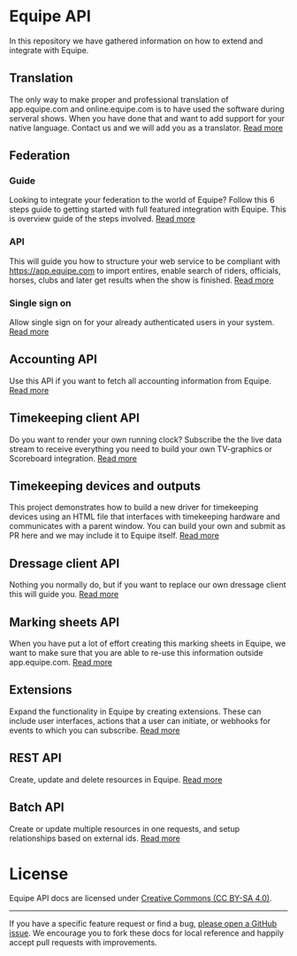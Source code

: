 # Equipe API

In this repository we have gathered information on how to extend and integrate with Equipe.

## Translation

The only way to make proper and professional translation of app.equipe.com and online.equipe.com is to have used the software during serveral shows. When you have done that and want to add support for your native language. Contact us and we will add you as a translator. [Read more](http://api-docs.equipe.com/#moretranslation)

## Federation

### Guide

Looking to integrate your federation to the world of Equipe? Follow this 6 steps guide to getting started with full featured integration with Equipe. This is overview guide of the steps involved. [Read more](http://api-docs.equipe.com/#federation_apiguide)

### API

This will guide you how to structure your web service to be compliant with https://app.equipe.com to import entires, enable search of riders, officials, horses, clubs and later get results when the show is finished. [Read more](http://api-docs.equipe.com)

### Single sign on

Allow single sign on for your already authenticated users in your system. [Read more](http://api-docs.equipe.com/#federation_apisingle_sign_on)

## Accounting API

Use this API if you want to fetch all accounting information from Equipe. [Read more](ACCOUNTING.md)

## Timekeeping client API

Do you want to render your own running clock? Subscribe the the live data stream to receive everything you need to build your own TV-graphics or Scoreboard integration. [Read more](TIMEKEEPING_CLIENT.md)

## Timekeeping devices and outputs

This project demonstrates how to build a new driver for timekeeping devices using an HTML file that interfaces with timekeeping hardware and communicates with a parent window. You can build your own and submit as PR here and we may include it to Equipe itself. [Read more](timekeeping/README.md)

## Dressage client API

Nothing you normally do, but if you want to replace our own dressage client this will guide you. [Read more](DRESSAGE_CLIENT.md)

## Marking sheets API

When you have put a lot of effort creating this marking sheets in Equipe, we want to make sure that you are able to re-use this information outside app.equipe.com. [Read more](MARKING_SHEET.md)

## Extensions

Expand the functionality in Equipe by creating extensions. These can include user interfaces, actions that a user can initiate, or webhooks for events to which you can subscribe. [Read more](EXTENSION.md)

## REST API

Create, update and delete resources in Equipe. [Read more](REST.md)

## Batch API

Create or update multiple resources in one requests, and setup relationships based on external ids. [Read more](BATCH.md)

# License

Equipe API docs are licensed under [Creative Commons (CC BY-SA 4.0)](http://creativecommons.org/licenses/by-sa/4.0/).

---

If you have a specific feature request or find a bug, [please open a GitHub issue](https://github.com/equipe/equipe-api/issues/new). We encourage you to fork these docs for local reference and happily accept pull requests with improvements.
